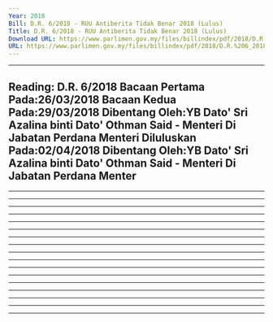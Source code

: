 ```yaml
---
Year: 2018
Bill: D.R. 6/2018 - RUU Antiberita Tidak Benar 2018 (Lulus)
Title: D.R. 6/2018 - RUU Antiberita Tidak Benar 2018 (Lulus)
Download URL: https://www.parlimen.gov.my/files/billindex/pdf/2018/D.R.%206_2018%20-%20bm%20new.pdf
URL: https://www.parlimen.gov.my/files/billindex/pdf/2018/D.R.%206_2018%20-%20bm%20new.pdf
---
```

---
Reading:
D.R. 6/2018
Bacaan Pertama Pada:26/03/2018
Bacaan Kedua Pada:29/03/2018
Dibentang Oleh:YB Dato' Sri Azalina binti Dato' Othman Said - Menteri Di Jabatan Perdana Menteri
Diluluskan Pada:02/04/2018
Dibentang Oleh:YB Dato' Sri Azalina binti Dato' Othman Said - Menteri Di Jabatan Perdana Menter
---

-----

-----

-----

-----

-----

-----

-----

-----

-----

-----

-----

-----

-----

-----

-----

-----

-----

